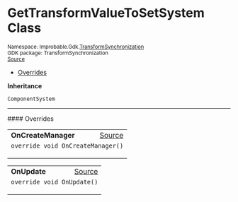 
# GetTransformValueToSetSystem Class
<sup>
Namespace: Improbable.Gdk.<a href="{{urlRoot}}/api/transform-synchronization-index">TransformSynchronization</a><br/>
GDK package: TransformSynchronization<br/>
<a href="https://www.github.com/spatialos/gdk-for-unity/blob/develop/workers/unity/Packages/com.improbable.gdk.transformsynchronization/Systems/GetTransformValueToSetSystem.cs/#L17">Source</a>
<style>
a code {
                    padding: 0em 0.25em!important;
}
code {
                    background-color: #ffffff!important;
}
</style>
</sup>
<nav id="pageToc" class="page-toc"><ul><li><a href="#overrides">Overrides</a>
</ul></nav>



</p>

<b>Inheritance</b>

<code>ComponentSystem</code>












</p>
<hr style="width:100%; border-top-color:#d8d8d8" />
#### Overrides


</p>




<table width="100%">
    <tr>
        <td style="border-right:none"><b>OnCreateManager</b></td>
        <td style="border-left:none; text-align:right"><a href="https://www.github.com/spatialos/gdk-for-unity/blob/develop/workers/unity/Packages/com.improbable.gdk.transformsynchronization/Systems/GetTransformValueToSetSystem.cs/#L23">Source</a></td>
    </tr>
    <tr>
        <td colspan="2">
<code>override void OnCreateManager()</code></p>






</td>
    </tr>
</table>


<table width="100%">
    <tr>
        <td style="border-right:none"><b>OnUpdate</b></td>
        <td style="border-left:none; text-align:right"><a href="https://www.github.com/spatialos/gdk-for-unity/blob/develop/workers/unity/Packages/com.improbable.gdk.transformsynchronization/Systems/GetTransformValueToSetSystem.cs/#L35">Source</a></td>
    </tr>
    <tr>
        <td colspan="2">
<code>override void OnUpdate()</code></p>






</td>
    </tr>
</table>




